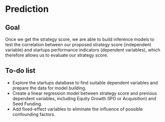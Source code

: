 # Prediction
## Goal
Once we get the strategy score, we are able to build inference models to test the correlation between our proposed strategy score (independent variable) and startups performance indicators (dependent variables), which therefore allows us to evaluate our strategy score.

## To-do list

- Explore the startups database to find suitable dependent variables and prepare the data for model building.
- Create a linear regression model between strategy score and previous dependent variables, including Equity Growth (IPO or Acquisition) and Seed Funding.
- Add fixed-effect variables to eliminate the influence of possible confounding factors.
